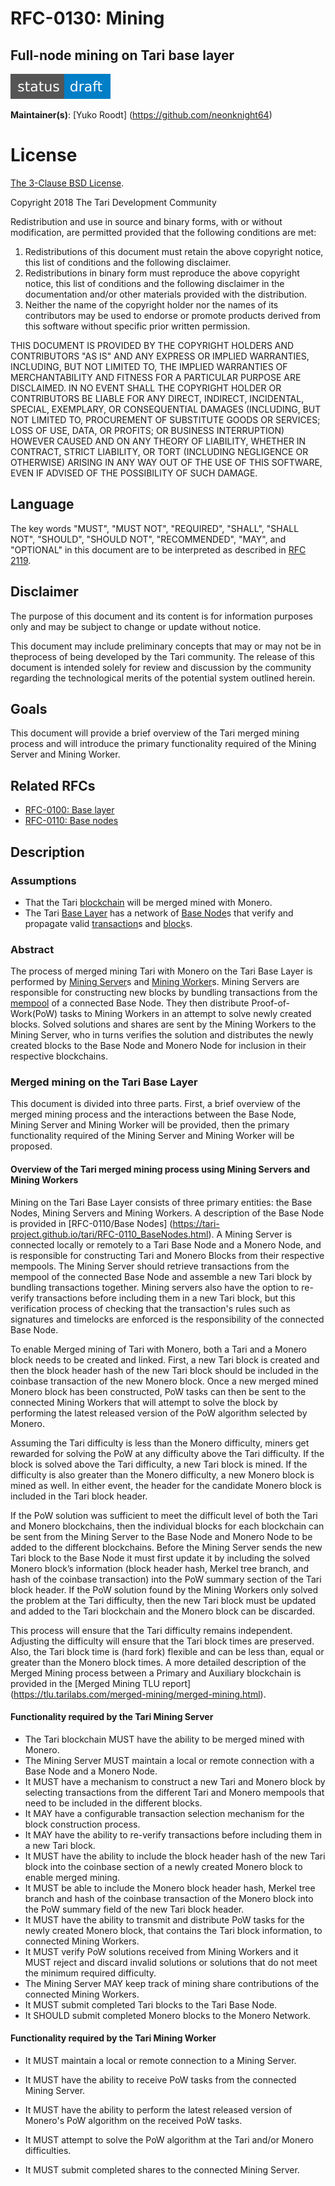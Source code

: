 # RFC-0130: Mining

## Full-node mining on Tari base layer

![status: draft](theme/images/status-draft.svg)

**Maintainer(s)**: [Yuko Roodt] (https://github.com/neonknight64)

# License

[ The 3-Clause BSD License](https://opensource.org/licenses/BSD-3-Clause).

Copyright 2018 The Tari Development Community

Redistribution and use in source and binary forms, with or without modification, are permitted provided that the
following conditions are met:

1. Redistributions of this document must retain the above copyright notice, this list of conditions and the following
   disclaimer.
2. Redistributions in binary form must reproduce the above copyright notice, this list of conditions and the following
   disclaimer in the documentation and/or other materials provided with the distribution.
3. Neither the name of the copyright holder nor the names of its contributors may be used to endorse or promote products
   derived from this software without specific prior written permission.

THIS DOCUMENT IS PROVIDED BY THE COPYRIGHT HOLDERS AND CONTRIBUTORS "AS IS" AND ANY EXPRESS OR IMPLIED WARRANTIES,
INCLUDING, BUT NOT LIMITED TO, THE IMPLIED WARRANTIES OF MERCHANTABILITY AND FITNESS FOR A PARTICULAR PURPOSE ARE
DISCLAIMED. IN NO EVENT SHALL THE COPYRIGHT HOLDER OR CONTRIBUTORS BE LIABLE FOR ANY DIRECT, INDIRECT, INCIDENTAL,
SPECIAL, EXEMPLARY, OR CONSEQUENTIAL DAMAGES (INCLUDING, BUT NOT LIMITED TO, PROCUREMENT OF SUBSTITUTE GOODS OR
SERVICES; LOSS OF USE, DATA, OR PROFITS; OR BUSINESS INTERRUPTION) HOWEVER CAUSED AND ON ANY THEORY OF LIABILITY,
WHETHER IN CONTRACT, STRICT LIABILITY, OR TORT (INCLUDING NEGLIGENCE OR OTHERWISE) ARISING IN ANY WAY OUT OF THE USE OF
THIS SOFTWARE, EVEN IF ADVISED OF THE POSSIBILITY OF SUCH DAMAGE.

## Language

The key words "MUST", "MUST NOT", "REQUIRED", "SHALL", "SHALL NOT", "SHOULD", "SHOULD NOT", "RECOMMENDED", "MAY", and
"OPTIONAL" in this document are to be interpreted as described in [RFC 2119](http://tools.ietf.org/html/rfc2119).

## Disclaimer

The purpose of this document and its content is for information purposes only and may be subject to change or update
without notice.

This document may include preliminary concepts that may or may not be in theprocess of being developed by the Tari
community. The release of this document is intended solely for review and discussion by the community regarding the
technological merits of the potential system outlined herein.

## Goals

This document will provide a brief overview of the Tari merged mining process and will introduce the primary functionality required of the Mining Server and Mining Worker.

## Related RFCs

* [RFC-0100: Base layer](RFC-0100_BaseLayer.md)
* [RFC-0110: Base nodes](RFC-0110_BaseNodes.md)

## Description

### Assumptions
- That the Tari [blockchain] will be merged mined with Monero.
- The Tari [Base Layer] has a network of [Base Node]s that verify and propagate valid [transaction]s and [block]s. 

### Abstract

The process of merged mining Tari with Monero on the Tari Base Layer is performed by [Mining Server]s and [Mining Worker]s. Mining Servers are responsible for constructing new blocks by bundling transactions from the [mempool] of a connected Base Node. They then distribute Proof-of-Work(PoW) tasks to Mining Workers in an attempt to solve newly created blocks. Solved solutions and shares are sent by the Mining Workers to the Mining Server, who in turns verifies the solution and distributes the newly created blocks to the Base Node and Monero Node for inclusion in their respective blockchains.

### Merged mining on the Tari Base Layer

This document is divided into three parts. First, a brief overview of the merged mining process and the interactions between the Base Node, Mining Server and Mining Worker will be provided, then the primary functionality required of the Mining Server and Mining Worker will be proposed.

####  Overview of the Tari merged mining process using Mining Servers and Mining Workers

Mining on the Tari Base Layer consists of three primary entities: the Base Nodes, Mining Servers and Mining Workers. A description of the Base Node is provided in [RFC-0110/Base Nodes] (https://tari-project.github.io/tari/RFC-0110_BaseNodes.html).
A Mining Server is connected locally or remotely to a Tari Base Node and a Monero Node, and is responsible for constructing Tari and Monero Blocks from their respective mempools. The Mining Server should retrieve transactions from the mempool of the connected Base Node and assemble a new Tari block by bundling transactions together. Mining servers also have the option to re-verify transactions before including them in a new Tari block, but this verification process of checking that the transaction's rules such as signatures and timelocks are enforced is the responsibility of the connected Base Node. 

To enable Merged mining of Tari with Monero, both a Tari and a Monero block needs to be created and linked. First, a new Tari block is created and then the block header hash of the new Tari block should be included in the coinbase transaction of the new Monero block. Once a new merged mined Monero block has been constructed, PoW tasks can then be sent to the connected Mining Workers that will attempt to solve the block by performing the latest released version of the PoW algorithm selected by Monero.

Assuming the Tari difficulty is less than the Monero difficulty, miners get rewarded for solving the PoW at any difficulty above the Tari difficulty. If the block is solved above the Tari difficulty, a new Tari block is mined. If the difficulty is also greater than the Monero difficulty, a new Monero block is mined as well. In either event, the header for the candidate Monero block is included in the Tari block header.

If the PoW solution was sufficient to meet the difficult level of both the Tari and Monero blockchains, then the individual blocks for each blockchain can be sent from the Mining Server to the Base Node and Monero Node to be added to the different blockchains.  Before the Mining Server sends the new Tari block to the Base Node it must first update it by including the solved Monero block’s information (block header hash, Merkel tree branch, and hash of the coinbase transaction) into the PoW summary section of the Tari block header. If the PoW solution found by the Mining Workers only solved the problem at the Tari difficulty, then the new Tari block must be updated and added to the Tari blockchain and the Monero block can be discarded. 

This process will ensure that the Tari difficulty remains independent. Adjusting the difficulty will ensure that the Tari block times are preserved. Also, the Tari block time is (hard fork) flexible and can be less than, equal or greater than the Monero block times. A more detailed description of the Merged Mining process between a Primary and Auxiliary blockchain is provided in the [Merged Mining TLU report] (https://tlu.tarilabs.com/merged-mining/merged-mining.html).

#### Functionality required by the Tari Mining Server

- The Tari blockchain MUST have the ability to be merged mined with Monero. 
- The Mining Server MUST maintain a local or remote connection with a Base Node and a Monero Node.
- It MUST have a mechanism to construct a new Tari and Monero block by selecting transactions from the different Tari and Monero mempools that need to be included in the different blocks.
- It MAY have a configurable transaction selection mechanism for the block construction process. 
- It MAY have the ability to re-verify transactions before including them in a new Tari block.
- It MUST have the ability to include the block header hash of the new Tari block into the coinbase section of a newly created Monero block to enable merged mining.
- It MUST be able to include the Monero block header hash, Merkel tree branch and hash of the coinbase transaction of the Monero block into the PoW summary field of the new Tari block header. 
- It MUST have the ability to transmit and distribute PoW tasks for the newly created Monero block, that contains the Tari block information, to connected Mining Workers.
- It MUST verify PoW solutions received from Mining Workers and it MUST reject and discard invalid solutions or solutions that do not meet the minimum required difficulty.
- The Mining Server MAY keep track of mining share contributions of the connected Mining Workers. 
- It MUST submit completed Tari blocks to the Tari Base Node.
- It SHOULD submit completed Monero blocks to the Monero Network.  

#### Functionality required by the Tari Mining Worker

- It MUST maintain a local or remote connection to a Mining Server.

- It MUST have the ability to receive PoW tasks from the connected Mining Server. 

- It MUST have the ability to perform the latest released version of Monero's PoW algorithm on the received PoW tasks.

- It MUST attempt to solve the PoW algorithm at the Tari and/or Monero difficulties. 

- It MUST submit completed shares to the connected Mining Server. 


[blockchain]: Glossary.md#blockchain
[Base Layer]: Glossary.md#base-layer
[base node]: Glossary.md#base-node
[transaction]: Glossary.md#transaction
[mining server]: Glossary.md#mining-server
[mining worker]: Glossary.md#mining-worker
[block]: Glossary.md#block
[mempool]: Glossary.md#mempool
